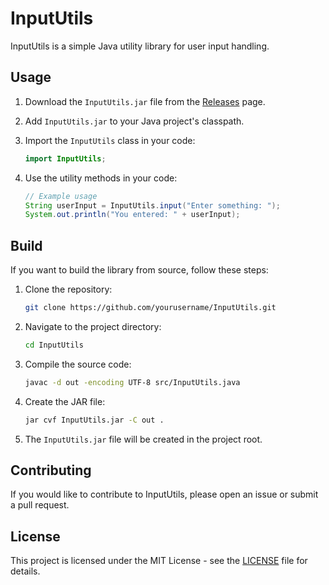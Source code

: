 # InputUtils

InputUtils is a simple Java utility library for user input handling.

## Usage

1. Download the `InputUtils.jar` file from the [Releases](https://github.com/yourusername/InputUtils/releases) page.

2. Add `InputUtils.jar` to your Java project's classpath.

3. Import the `InputUtils` class in your code:

    ```java
    import InputUtils;
    ```

4. Use the utility methods in your code:

    ```java
    // Example usage
    String userInput = InputUtils.input("Enter something: ");
    System.out.println("You entered: " + userInput);
    ```

## Build

If you want to build the library from source, follow these steps:

1. Clone the repository:

    ```bash
    git clone https://github.com/yourusername/InputUtils.git
    ```

2. Navigate to the project directory:

    ```bash
    cd InputUtils
    ```

3. Compile the source code:

    ```bash
    javac -d out -encoding UTF-8 src/InputUtils.java
    ```

4. Create the JAR file:

    ```bash
    jar cvf InputUtils.jar -C out .
    ```

5. The `InputUtils.jar` file will be created in the project root.

## Contributing

If you would like to contribute to InputUtils, please open an issue or submit a pull request.

## License

This project is licensed under the MIT License - see the [LICENSE](LICENSE) file for details.
